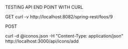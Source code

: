 TESTING API END POINT WITH CURL

GET
curl -v http://localhost:8082/spring-rest/foos/9

POST

curl -d @iconos.json -H "Content-Type: application/json" http://localhost:3000/api/icons/add
